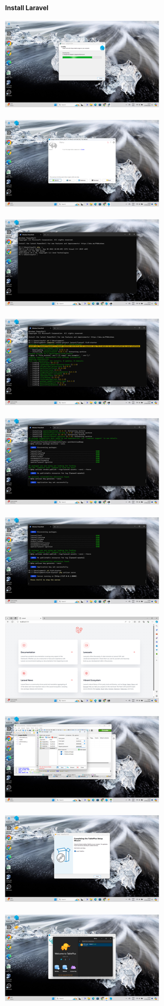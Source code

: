 ## Install Laravel
##

![img 1](screenshot/1.png)
#

![img 2](screenshot/2.png)
#

![img 3](screenshot/3.png)
#

![img 4](screenshot/4.png)
#

![img 5](screenshot/5.png)
#

![img 6](screenshot/6.png)
#

![img 7](screenshot/7.png)
#

![img 8](screenshot/8.png)
#

![img 9](screenshot/9.png)
#

![img 10](screenshot/10.png)
